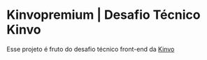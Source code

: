 # **Kinvo**premium | Desafio Técnico Kinvo

Esse projeto é fruto do desafio técnico front-end da [Kinvo](https://www.kinvo.com.br/)
